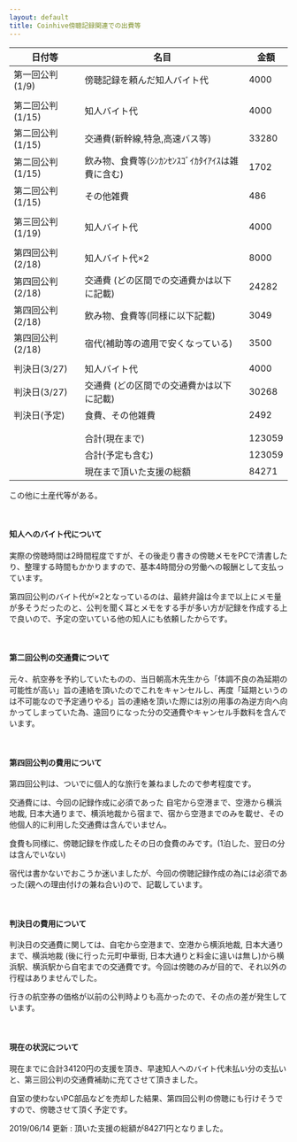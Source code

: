```yaml
---
layout: default
title: Coinhive傍聴記録関連での出費等
---
```


| 日付等           | 名目                                         | 金額   |
| ---------------- | -------------------------------------------- | ------ |
| 第一回公判(1/9)  | 傍聴記録を頼んだ知人バイト代                 | 4000   |
|                  |                                              |        |
| 第二回公判(1/15) | 知人バイト代                                 | 4000   |
| 第二回公判(1/15) | 交通費(新幹線,特急,高速バス等)               | 33280  |
| 第二回公判(1/15) | 飲み物、食費等(ｼﾝｶﾝｾﾝｽｺﾞｲｶﾀｲｱｲｽは雑費に含む) | 1702   |
| 第二回公判(1/15) | その他雑費                                   | 486    |
|                  |                                              |        |
| 第三回公判(1/19) | 知人バイト代                                 | 4000   |
|                  |                                              |        |
| 第四回公判(2/18) | 知人バイト代×2                               | 8000   |
| 第四回公判(2/18) | 交通費 (どの区間での交通費かは以下に記載)    | 24282  |
| 第四回公判(2/18) | 飲み物、食費等(同様に以下記載)               | 3049   |
| 第四回公判(2/18) | 宿代(補助等の適用で安くなっている)           | 3500   |
|                  |                                              |        |
| 判決日(3/27)     | 知人バイト代                                 | 4000   |
| 判決日(3/27)     | 交通費 (どの区間での交通費かは以下に記載)    | 30268  |
| 判決日(予定)     | 食費、その他雑費                             | 2492   |
|                  |                                              |        |
|                  |                                              |        |
|                  | 合計(現在まで)                               | 123059 |
|                  | 合計(予定も含む)                             | 123059 |
|                  | 現在まで頂いた支援の総額                     | 84271  |

この他に土産代等がある。

<br/>

#### 知人へのバイト代について

実際の傍聴時間は2時間程度ですが、その後走り書きの傍聴メモをPCで清書したり、整理する時間もかかりますので、基本4時間分の労働への報酬として支払っています。

第四回公判のバイト代が×2となっているのは、最終弁論は今まで以上にメモ量が多そうだったのと、公判を聞く耳とメモをする手が多い方が記録を作成する上で良いので、予定の空いている他の知人にも依頼したからです。



<br/>

#### 第二回公判の交通費について

元々、航空券を予約していたものの、当日朝高木先生から「体調不良の為延期の可能性が高い」旨の連絡を頂いたのでこれをキャンセルし、再度「延期というのは不可能なので予定通りやる」旨の連絡を頂いた際には別の用事の為逆方向へ向かってしまっていた為、遠回りになった分の交通費やキャンセル手数料を含んでいます。

<br/>

#### 第四回公判の費用について

第四回公判は、ついでに個人的な旅行を兼ねましたので参考程度です。

交通費には、今回の記録作成に必須であった 自宅から空港まで、空港から横浜地裁, 日本大通りまで、横浜地裁から宿まで、宿から空港までのみを載せ、その他個人的に利用した交通費は含んでいません。

食費も同様に、傍聴記録を作成したその日の食費のみです。(1泊した、翌日の分は含んでいない)

宿代は書かないでおこうか迷いましたが、今回の傍聴記録作成の為には必須であった(親への理由付けの兼ね合い)ので、記載しています。

<br/>

#### 判決日の費用について

判決日の交通費に関しては、自宅から空港まで、空港から横浜地裁, 日本大通りまで、横浜地裁 (後に行った元町中華街, 日本大通りと料金に違いは無し)から横浜駅、横浜駅から自宅までの交通費です。今回は傍聴のみが目的で、それ以外の行程はありませんでした。

行きの航空券の価格が以前の公判時よりも高かったので、その点の差が発生しています。

<br/>

#### 現在の状況について

現在までに合計34120円の支援を頂き、早速知人へのバイト代未払い分の支払いと、第三回公判の交通費補助に充てさせて頂きました。

自室の使わないPC部品などを売却した結果、第四回公判の傍聴にも行けそうですので、傍聴させて頂く予定です。



2019/06/14 更新 : 頂いた支援の総額が84271円となりました。

